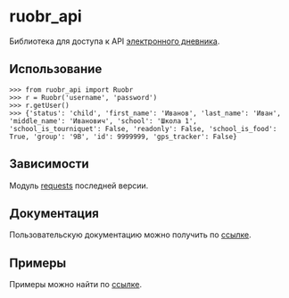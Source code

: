 # ruobr_api

Библиотека для доступа к API [электронного дневника](https://cabinet.ruobr.ru/login/).

## Использование

```
>>> from ruobr_api import Ruobr
>>> r = Ruobr('username', 'password')
>>> r.getUser()
>>> {'status': 'child', 'first_name': 'Иванов', 'last_name': 'Иван', 'middle_name': 'Иванович', 'school': 'Школа 1', 'school_is_tourniquet': False, 'readonly': False, 'school_is_food': True, 'group': '9В', 'id': 9999999, 'gps_tracker': False}
```
## Зависимости

Модуль [requests](https://github.com/psf/requests) последней версии.


## Документация

Пользовательскую документацию можно получить по [ссылке](./docs/index.md).

## Примеры

Примеры можно найти по [ссылке](./examples/index.md).
